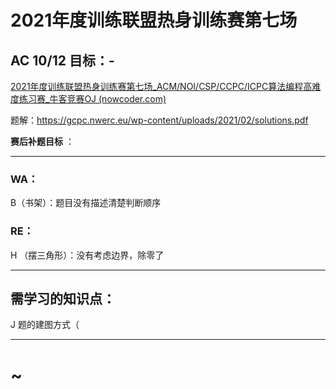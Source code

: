# 2021年度训练联盟热身训练赛第七场

## AC 10/12  目标：-

[2021年度训练联盟热身训练赛第七场_ACM/NOI/CSP/CCPC/ICPC算法编程高难度练习赛_牛客竞赛OJ (nowcoder.com)](https://ac.nowcoder.com/acm/contest/15590)

题解：https://gcpc.nwerc.eu/wp-content/uploads/2021/02/solutions.pdf

**赛后补题目标** ：



---

### WA：

B（书架）：题目没有描述清楚判断顺序

### RE：

H （摆三角形）：没有考虑边界，除零了

---

## 需学习的知识点：

J 题的建图方式（

----

# ~

